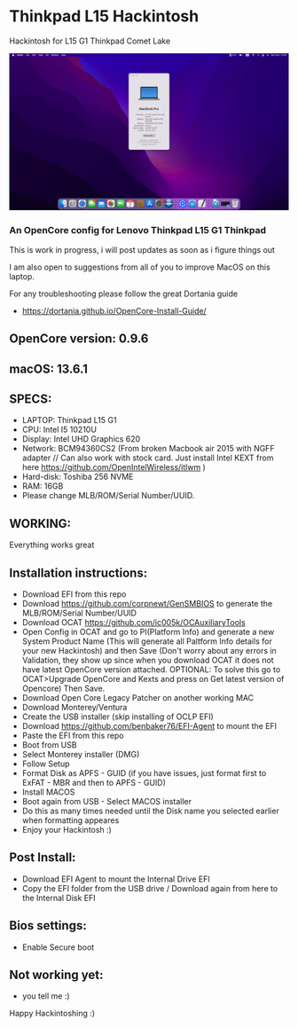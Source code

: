 # Thinkpad L15 Hackintosh
Hackintosh for L15 G1 Thinkpad Comet Lake

![image](https://github.com/kefrulz/Thinkpad-L15-Hackintosh/blob/03a9c5608330700fa99e760cb3617074f0b84706/Screenshot%202023-12-02%20at%2014.49.38.png)


### An OpenCore config for Lenovo Thinkpad L15 G1 Thinkpad ###
This is work in progress, i will post updates as soon as i figure things out

I am also open to suggestions from all of you to improve MacOS on this laptop.

For any troubleshooting please follow the great Dortania guide
* https://dortania.github.io/OpenCore-Install-Guide/

## OpenCore version: 0.9.6 ##

## macOS: 13.6.1 ##

## SPECS: ##
* LAPTOP: Thinkpad L15 G1
* CPU: Intel I5 10210U
* Display: Intel UHD Graphics 620
* Network: BCM94360CS2 (From broken Macbook air 2015 with NGFF adapter // Can also work with stock card. Just install Intel KEXT from here https://github.com/OpenIntelWireless/itlwm )
* Hard-disk: Toshiba 256 NVME
* RAM: 16GB
* Please change MLB/ROM/Serial Number/UUID.

## WORKING: ##
Everything works great

## Installation instructions: ##
* Download EFI from this repo
* Download https://github.com/corpnewt/GenSMBIOS to generate the MLB/ROM/Serial Number/UUID
* Download OCAT https://github.com/ic005k/OCAuxiliaryTools
* Open Config in OCAT and go to PI(Platform Info) and generate a new System Product Name (This will generate all Paltform Info details for your new Hackintosh) and then Save (Don't worry about any errors in Validation, they show up since when you download OCAT it does not have latest OpenCore version attached. OPTIONAL: To solve this go to OCAT>Upgrade OpenCore and Kexts and press on Get latest version of Opencore) Then Save.
* Download Open Core Legacy Patcher on another working MAC
* Download Monterey/Ventura
* Create the USB installer (skip installing of OCLP EFI)
* Download https://github.com/benbaker76/EFI-Agent to mount the EFI
* Paste the EFI from this repo
* Boot from USB
* Select Monterey installer (DMG)
* Follow Setup
* Format Disk as APFS - GUID (if you have issues, just format first to ExFAT - MBR and then to APFS - GUID)
* Install MACOS
* Boot again from USB - Select MACOS installer
* Do this as many times needed until the Disk name you selected earlier when formatting appeares
* Enjoy your Hackintosh :)

## Post Install: ##
* Download EFI Agent to mount the Internal Drive EFI
* Copy the EFI folder from the USB drive / Download again from here to the Internal Disk EFI


## Bios settings: ##
* Enable Secure boot


## Not working yet: ##
* you tell me :)

Happy Hackintoshing :)
